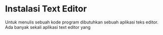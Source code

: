 # Instalasi Text Editor

Untuk menulis sebuah kode program dibutuhkan sebuah aplikasi teks editor. Ada banyak sekali aplikasi text editor yang 


